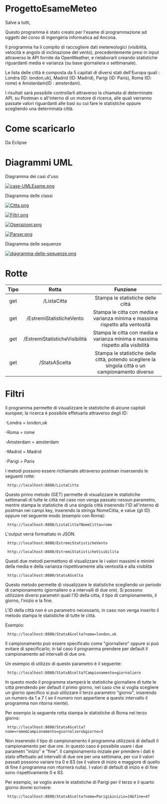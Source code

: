 # ProgettoEsameMeteo
Salve a tutti,

Questo programma è stato creato per l'esame di programmazione ad oggetti del corso di ingengeria informatica ad Ancona.

Il programma ha il compito di raccogliere dati metereologici (visibilità, velocità e angolo di inclinazione del vento), precedentemente presi in input attraverso le API fornite da OpenWeather,  e rielaborarli creando statistiche riguardanti media e varianza (su base giornaliera o settimanale).

Le lista delle città è composta da 5 capitali di diversi stati dell'Europa quali : Londra (ID: london,uk), Madrid (ID: Madrid), Parigi (ID: Paris), Roma (ID: rome) e Amsterdam(ID : amsterdam).

I risultati sarà possibile controllarli attraverso la chiamata di determinate API, su Postman o all'interno di un motore di ricerca, alle quali verranno passate valori riguardanti alle basi su cui fare le statistiche oppure scegliendo una determinata città.

# Come scaricarlo

Da Eclipse 

# Diagrammi UML

Diagramma dei casi d'uso

[![case-UMLEsame.png](https://i.postimg.cc/SN00HNJN/case-UMLEsame.png)](https://postimg.cc/nM1wDx46)

Diagramma delle classi

[![Citta.png](https://i.postimg.cc/3wknKmqM/Citta.png)](https://postimg.cc/xkSK5JYg)

[![Filtri.png](https://i.postimg.cc/bNLTkmcc/Filtri.png)](https://postimg.cc/TpLgXq3C)

[![Operazioni.png](https://i.postimg.cc/5ybBFCs2/Operazioni.png)](https://postimg.cc/cgkgprqp)

[![Parser.png](https://i.postimg.cc/5tzL73Gt/Parser.png)](https://postimg.cc/NygKL1Qh)

Diagramma delle sequenze

[![diagramma-delle-sequenze.png](https://i.postimg.cc/65T7bc4N/diagramma-delle-sequenze.png)](https://postimg.cc/hfWPf90C)

# Rotte


| Tipo | Rotta                         | Funzione                  |
| :--: | :---------------------------: | :----------------------------------------------------------------------------------------------: |
| get  | /ListaCitta                   | Stampa le statistiche delle città                                                                |
| get  | /EstremiStatisticheVento      | Stampa le citta con media e varianza minima e massima rispetto alla ventosità                    |
| get  | /EstremiStatisticheVisibilità | Stampa le citta con media e varianza minima e massima rispetto alla visibilità                   |
| get  | /StatsAScelta                 | Stampa le statistiche delle città, potendo scegliere la singola città o un campionamento diverso |

# Filtri

Il programma permette di visualizzare le statistiche di alcune capitali europee; la ricerca è possibile effetuarla attraverso degli ID:

-Londra = london,uk

-Roma = rome

-Amsterdam = amsterdam

-Madrid = Madrid

-Parigi = Paris

I metodi possono essere richiamate attraverso postman insersendo le seguenti rotte:

<pre><code> http://localhost:8080/ListaCitta</code></pre>

Questo primo metodo (GET) permette di visualizzare le statistiche settimanali di tutte le città nel caso non venga passato nessun parametro, mentre stampa le statistiche di una singola città inserendo l'ID all'interno di postman nei campi key, inserendo la stringa NomeCitta, e value (gli ID) oppure nel seguente modo (esempio con Roma):

<pre><code> http://localhost:8080/ListaCitta?NomeCitta=rome</code></pre>

L'output verrà formattato in JSON.

<pre><code> http://localhost:8080/EstremiStatisticheVento</code></pre>
<pre><code> http://localhost:8080/EstremiStatisticheVisibilita</code></pre>

Questi due metodi permettono di visualizzare le i valori massimi e minimi della media e della varianza rispettivamente alla ventosità e alla visiblità

<pre><code> http://localhost:8080/StatsAScelta</code></pre>

Questo metodo permette di visualizzare le statistiche scegliendo un periodo di campionamento (giornaliero o a intervalli di due ore). Si possono utilizzare diversi parametri quali l'ID della citta, il tipo di campionamento, il giorno, l'inizio e la fine.

L'ID della città non è un parametro necessario, in caso non venga inserito il metodo stampa le statistiche di tutte le città. 

Esempio:

<pre><code> http://localhost:8080/StatsAScelta?nome=london,uk</code></pre>

Il campionamento può essere specificato come "giornaliero" oppure si può evitare di specificarlo; in tal caso il programma prendere per default il campionamento ad intervalli di due ore. 

Un esempio di utilizzo di questo parametro è il seguente:

<pre><code> http://localhost:8080/StatsAScelta?Campionamento=giornaliero</code></pre>

In questo modo il programma stamperà le statistiche giornaliere di tutte le città prendendo per default il primo giorno, nel caso che si voglia scegliere un giorno specifico si può utilizzare il terzo parametro "giorno", inserendo un numero da 1 a 7 ( se il numero non appartiene a questo intervallo il programma non ritorna niente).

Per esempio la seguente rotta stampa le statistiche di Roma nel terzo giorno:

<pre><code> http://localhost:8080/StatsAScelta?nome=rome&Campionamento=giornaliero&giorno=3 </code></pre>

Non inserendo il tipo di campionamento il programma utilizzerà di default il campionamento per due ore. In questo caso è possibile usare i due parametri "inizio" e "fine".
Il campionamento iniziale per prendere i dati è stato effettuato ad intervalli di due ore per una settimana, per cui il valori passati possono variare tra 0 e 83 (se il valore di inizio e maggiore di quello di fine il programma non ritornerà nulla).
I valori di default di inizio e di fine sono rispettivamente 0 e 83.

Per esempio, se voglio avere le statistiche di Parigi per il terzo e il quarto giorno dovrei scrivere: 

<pre><code> http://localhost:8080/StatsAScelta?nome=Parigi&inizio=24&fine=47 </code></pre>
